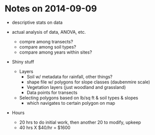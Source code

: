 # Notes on 2014-09-09

* descriptive stats on data
* actual analysis of data, ANOVA, etc.
  * compre among transects?
  * compare among soil types?
  * compare among years within sites?
* Shiny stuff
  * Layers
    * Soil w/ metadata for rainfall, other things?
    * shape file w/ polygons for slope classes (daubenmire scale)
    * Vegetation layers (just woodland and grassland)
    * Data points for transects
  * Selecting polygons based on lb/sq ft & soil types & slopes
    * which navigates to certain polygon on map

* Hours
  * 20 hrs to do initial work, then another 20 to modify, upkeep
  * 40 hrs X $40/hr = $1600
